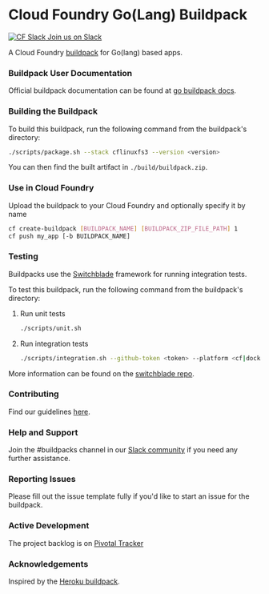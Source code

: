# Cloud Foundry Go(Lang) Buildpack

[![CF Slack](https://www.google.com/s2/favicons?domain=www.slack.com) Join us on Slack](https://cloudfoundry.slack.com/messages/buildpacks/)

A Cloud Foundry [buildpack](http://docs.cloudfoundry.org/buildpacks/) for Go(lang) based apps.

### Buildpack User Documentation

Official buildpack documentation can be found at [go buildpack docs](http://docs.cloudfoundry.org/buildpacks/go/index.html).

### Building the Buildpack

To build this buildpack, run the following command from the buildpack's directory:

```bash
./scripts/package.sh --stack cflinuxfs3 --version <version>
```

You can then find the built artifact in `./build/buildpack.zip`.

### Use in Cloud Foundry

Upload the buildpack to your Cloud Foundry and optionally specify it by name

```bash
cf create-buildpack [BUILDPACK_NAME] [BUILDPACK_ZIP_FILE_PATH] 1
cf push my_app [-b BUILDPACK_NAME]
```

### Testing

Buildpacks use the [Switchblade](https://github.com/cloudfoundry/switchblade) framework for running integration tests.

To test this buildpack, run the following command from the buildpack's directory:

1. Run unit tests

    ```bash
    ./scripts/unit.sh
    ```

1. Run integration tests

    ```bash
    ./scripts/integration.sh --github-token <token> --platform <cf|docker>
    ```

More information can be found on the [switchblade repo](https://github.com/cloudfoundry/switchblade).

### Contributing

Find our guidelines [here](./CONTRIBUTING.md).

### Help and Support

Join the #buildpacks channel in our [Slack community](http://slack.cloudfoundry.org/) if you need any further assistance.

### Reporting Issues

Please fill out the issue template fully if you'd like to start an issue for the buildpack.

### Active Development

The project backlog is on [Pivotal Tracker](https://www.pivotaltracker.com/projects/1042066)

### Acknowledgements

Inspired by the [Heroku buildpack](https://github.com/heroku/heroku-buildpack-go).
